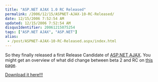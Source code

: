 ```yaml
---
title: "ASP.NET AJAX 1.0 RC Released"
permalink: /2006/12/15/ASPNET-AJAX-10-RC-Released/
date: 12/15/2006 7:52:54 AM
updated: 12/15/2006 7:52:54 AM
disqusIdentifier: 20061215075254
tags: ["ASP.NET AJAX", "ASP.NET"]
alias:
 - /post/ASPNET-AJAX-10-RC-Released.aspx/index.html
---
```

So they finally released a first Release Candidate of [ASP.NET AJAX](http://ajax.asp.net/). You might get an overview of what did change between beta 2 and RC on [this page](http://ajax.asp.net/files/AspNet_AJAX_CTP_to_RC_Whitepaper.aspx#link8).

[Download it here!!!](http://ajax.asp.net/default.aspx?tabid=47&subtabid=471)
